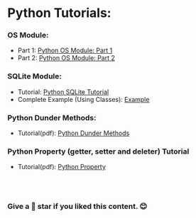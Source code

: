 # Python Tutorials:

### OS Module:
* Part 1: [Python OS Module: Part 1](os_module/os_module_1.md)
* Part 2: [Python OS Module: Part 2](os_module/os_module_2.md)

### SQLite Module:
* Tutorial: [Python SQLite Tutorial](python_sqlite_module/python_sqlite_tutorial.md)
* Complete Example (Using Classes): [Example](python_sqlite_module/sqlite_example_using_classes.md)

### Python Dunder Methods:
* Tutorial(pdf): [Python Dunder Methods](python_dunder_method/Python_dunder_special_methods_final_.pdf)

### Python Property (getter, setter and deleter) Tutorial
* Tutorial(pdf): [Python Property](python_property/python_properties__getter_setter_and_deleters_2_.pdf)

<br><br>
### Give a 🌟 star if you liked this content. 😊